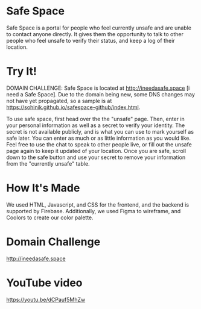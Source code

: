# Safe Space
Safe Space is a portal for people who feel currently unsafe and are unable to contact anyone directly. It gives them the opportunity to talk to other people who feel unsafe to verify their status, and keep a log of their location.

# Try It!

DOMAIN CHALLENGE: Safe Space is located at http://ineedasafe.space [i need a Safe Space]. Due to the domain being new, some DNS changes may not have yet propagated, so a sample is at https://sohinik.github.io/safespace-github/index.html.

To use safe space, first head over the the "unsafe" page. Then, enter in your personal information as well as a secret to verify your identity. The secret is not available publicly, and is what you can use to mark yourself as safe later. You can enter as much or as little information as you would like. Feel free to use the chat to speak to other people live, or fill out the unsafe page again to keep it updated of your location. Once you are safe, scroll down to the safe button and use your secret to remove your information from the "currently unsafe" table.

# How It's Made
We used HTML, Javascript, and CSS for the frontend, and the backend is supported by Firebase. Additionally, we used Figma to wireframe, and Coolors to create our color palette.

# Domain Challenge
http://ineedasafe.space

# YouTube video
https://youtu.be/dCPauf5MhZw
